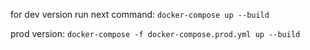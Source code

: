 for dev version run next command:
```docker-compose up --build```

prod version:
```docker-compose -f docker-compose.prod.yml up --build```
